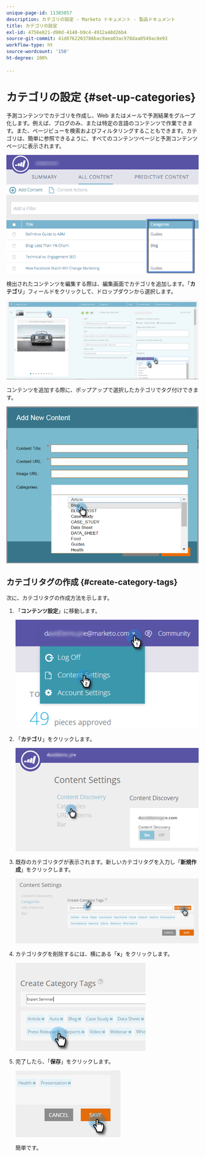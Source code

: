 ```yaml
---
unique-page-id: 11385057
description: カテゴリの設定 - Marketo ドキュメント - 製品ドキュメント
title: カテゴリの設定
exl-id: 4756e821-d90d-4148-b9c4-4912a48d26b4
source-git-commit: 41d8762203786bac9aea03ac978daa0549ac8e93
workflow-type: ht
source-wordcount: '150'
ht-degree: 100%

---
```


# カテゴリの設定 {#set-up-categories}

予測コンテンツでカテゴリを作成し、Web またはメールで予測結果をグループ化します。例えば、ブログのみ、または特定の言語のコンテンツで作業できます。また、ページビューを検索およびフィルタリングすることもできます。カテゴリは、簡単に参照できるように、すべてのコンテンツページと予測コンテンツページに表示されます。

![](assets/image2017-10-3-9-3a3-3a44.png)

検出されたコンテンツを編集する際は、編集画面でカテゴリを追加します。「**カテゴリ**」フィールドをクリックして、ドロップダウンから選択します。

![](assets/two.png)

コンテンツを追加する際に、ポップアップで選択したカテゴリでタグ付けできます。

![](assets/add-new-content-dropdown-hand.png)

## カテゴリタグの作成 {#create-category-tags}

次に、カテゴリタグの作成方法を示します。

1. 「**コンテンツ設定**」に移動します。

   ![](assets/settings-dropdown-hand-1.png)

1. 「**カテゴリ**」をクリックします。

   ![](assets/content-discovery-categories-hand.png)

1. 既存のカテゴリタグが表示されます。新しいカテゴリタグを入力し「**新規作成**」をクリックします。

   ![](assets/content-settings-create-cat-tags-hand.png)

1. カテゴリタグを削除するには、横にある「**x**」をクリックします。

   ![](assets/remove-category-tag-updated.png)

1. 完了したら、「**保存**」をクリックします。

   ![](assets/save-new.png)

   簡単です。
